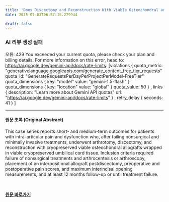 ```yaml
---
title: 'Does Discectomy and Reconstruction With Viable Osteochondral and Umbilical Allografts Reduce Pain and Improve Function for Intra-Articular Pain and Dysfunction?'
date: 2025-07-03T06:57:18.279944

draft: false
---
```


### AI 리뷰 생성 실패
오류: 429 You exceeded your current quota, please check your plan and billing details. For more information on this error, head to: https://ai.google.dev/gemini-api/docs/rate-limits. [violations {
  quota_metric: "generativelanguage.googleapis.com/generate_content_free_tier_requests"
  quota_id: "GenerateRequestsPerDayPerProjectPerModel-FreeTier"
  quota_dimensions {
    key: "model"
    value: "gemini-1.5-flash"
  }
  quota_dimensions {
    key: "location"
    value: "global"
  }
  quota_value: 50
}
, links {
  description: "Learn more about Gemini API quotas"
  url: "https://ai.google.dev/gemini-api/docs/rate-limits"
}
, retry_delay {
  seconds: 41
}
]

---

#### 원문 초록 (Original Abstract)
This case series reports short- and medium-term outcomes for patients with intra-articular pain and dysfunction who, after failing nonsurgical and minimally invasive treatments, underwent arthrotomy, discectomy, and reconstruction with cryopreserved viable osteochondral allografts wrapped in viable cryopreserved umbilical cord tissue. Inclusion criteria required failure of nonsurgical treatments and arthrocentesis or arthroscopy, placement of an interpositional allograft postdiscectomy, preoperative and postoperative pain scores, and maximum interincisal opening measurements, and at least 12 months follow-up or until treatment failure.

<br>

**[원문 바로가기](https://www.joms.org/article/S0278-2391(25)00193-4/fulltext?rss=yes)**
